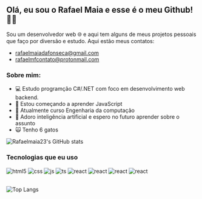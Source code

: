 ## Olá, eu sou o Rafael Maia e esse é o meu Github! 🧑‍💻 
Sou um desenvolvedor web 🌐 e aqui tem alguns de meus projetos pessoais que faço por diversão e estudo.
Aqui estão meus contatos:
- rafaelmaiadafonseca@gmail.com
- rafaelmfcontato@protonmail.com

### Sobre mim:
- 💻 Estudo programção C#/.NET com foco em desenvolvimento web backend.
- 📖 Estou começando a aprender JavaScript
- 🏫 Atualmente curso Engenharia da computação
- 🤖 Adoro inteligência artificial e espero no futuro aprender sobre o assunto
- 🙀 Tenho 6 gatos

![Rafaelmaia23's GitHub stats](https://github-readme-stats.vercel.app/api?username=rafaelmaia23&count_private=true&show_icons=true&theme=algolia)

### Tecnologias que eu uso
<div style="display: inline_block">
  <img align="center" alt="html5" src="https://img.shields.io/badge/C%23-239120?style=for-the-badge&logo=c-sharp&logoColor=white" />
  <img align="center" alt="css" src="https://img.shields.io/badge/.NET-5C2D91?style=for-the-badge&logo=.net&logoColor=white" />
  <img align="center" alt="js" src="https://img.shields.io/badge/HTML5-E34F26?style=for-the-badge&logo=html5&logoColor=white" />
  <img align="center" alt="ts" src="https://img.shields.io/badge/CSS3-1572B6?style=for-the-badge&logo=css3&logoColor=white" />
  <img align="center" alt="react" src="https://img.shields.io/badge/JavaScript-F7DF1E?style=for-the-badge&logo=javascript&logoColor=black" />
  <img align="center" alt="react" src="https://img.shields.io/badge/Microsoft_SQL_Server-CC2927?style=for-the-badge&logo=microsoft-sql-server&logoColor=white" />
  <img align="center" alt="react" src="https://img.shields.io/badge/Visual_Studio-5C2D91?style=for-the-badge&logo=visual%20studio&logoColor=white" />
  <img align="center" alt="react" src="https://img.shields.io/badge/Visual_Studio_Code-0078D4?style=for-the-badge&logo=visual%20studio%20code&logoColor=white" />
</div><br/>

![Top Langs](https://github-readme-stats.vercel.app/api/top-langs/?username=rafaelmaia23&theme=algolia)
